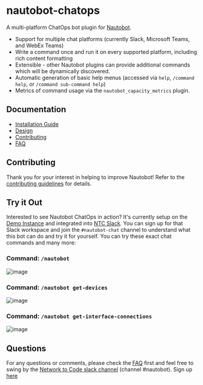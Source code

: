 # nautobot-chatops

A multi-platform ChatOps bot plugin for [Nautobot](https://github.com/nautobot/nautobot).

- Support for multiple chat platforms (currently Slack, Microsoft Teams, and WebEx Teams)
- Write a command once and run it on every supported platform, including rich content formatting
- Extensible - other Nautobot plugins can provide additional commands which will be dynamically discovered.
- Automatic generation of basic help menus (accessed via `help`, `/command help`, or `/command sub-command help`)
- Metrics of command usage via the `nautobot_capacity_metrics` plugin.

## Documentation

- [Installation Guide](docs/chat_setup/chat_setup.md)
- [Design](docs/design.md)
- [Contributing](docs/contributing.md)
- [FAQ](docs/FAQ.md)

## Contributing

Thank you for your interest in helping to improve Nautobot!
Refer to the [contributing guidelines](docs/contributing.md) for details.

## Try it Out

Interested to see Nautobot ChatOps in action?  It's currently setup on the [Demo Instance](https://demo.nautobot.com/) and integrated into [NTC Slack](slack.networktocode.com).  You can sign up for that Slack workspace and join the `#nautobot-chat` channel to understand what this bot can do and try it for yourself.  You can try these exact chat commands and many more:


### Command: `/nautobot`

![image](https://user-images.githubusercontent.com/6332586/118281576-5db4e980-b49b-11eb-8574-1332ed4b9757.png)

### Command: `/nautobot get-devices`

![image](https://user-images.githubusercontent.com/6332586/118281772-95239600-b49b-11eb-9c79-e2040dc4a982.png)


### Command: `/nautobot get-interface-connections`


![image](https://user-images.githubusercontent.com/6332586/118281976-ca2fe880-b49b-11eb-87ad-2a41eaa168ed.png)


## Questions

For any questions or comments, please check the [FAQ](docs/FAQ.md) first and feel free to swing by the [Network to Code slack channel](https://networktocode.slack.com/) (channel #nautobot).
Sign up [here](http://slack.networktocode.com/)
